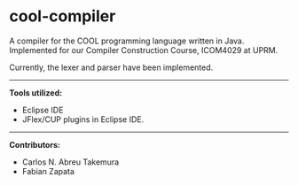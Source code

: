 cool-compiler
=============

A compiler for the COOL programming language written in Java. Implemented for our Compiler Construction Course, ICOM4029 at UPRM.

Currently, the lexer and parser have been implemented.

---
**Tools utilized:**

* Eclipse IDE
* JFlex/CUP plugins in Eclipse IDE.

---

**Contributors:**

* Carlos N. Abreu Takemura
* Fabian Zapata
